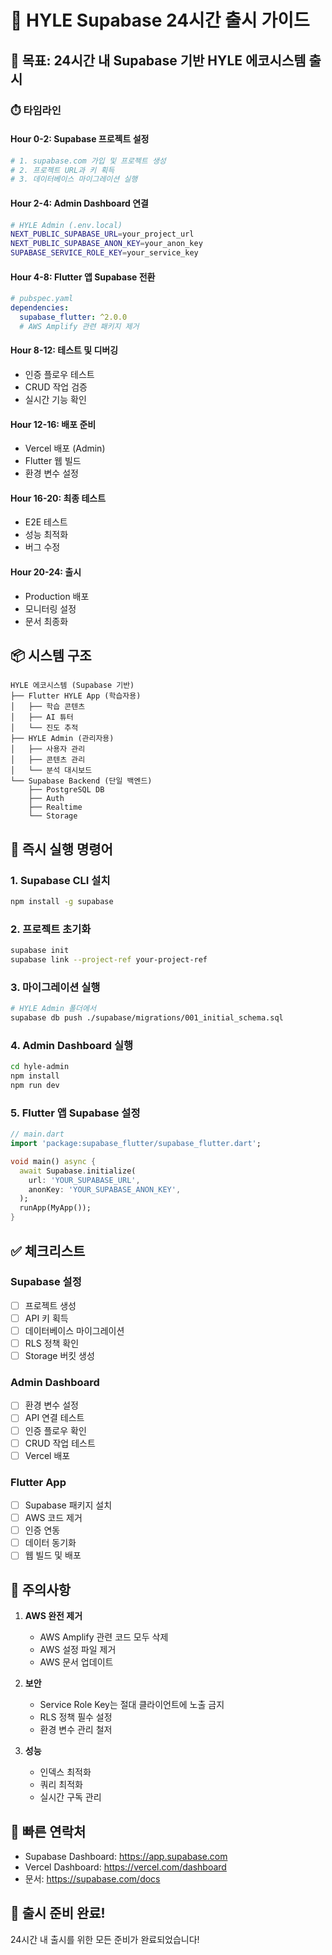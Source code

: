 # 🚀 HYLE Supabase 24시간 출시 가이드

## 🎯 목표: 24시간 내 Supabase 기반 HYLE 에코시스템 출시

### ⏱️ 타임라인

#### Hour 0-2: Supabase 프로젝트 설정
```bash
# 1. supabase.com 가입 및 프로젝트 생성
# 2. 프로젝트 URL과 키 획득
# 3. 데이터베이스 마이그레이션 실행
```

#### Hour 2-4: Admin Dashboard 연결
```bash
# HYLE Admin (.env.local)
NEXT_PUBLIC_SUPABASE_URL=your_project_url
NEXT_PUBLIC_SUPABASE_ANON_KEY=your_anon_key
SUPABASE_SERVICE_ROLE_KEY=your_service_key
```

#### Hour 4-8: Flutter 앱 Supabase 전환
```yaml
# pubspec.yaml
dependencies:
  supabase_flutter: ^2.0.0
  # AWS Amplify 관련 패키지 제거
```

#### Hour 8-12: 테스트 및 디버깅
- 인증 플로우 테스트
- CRUD 작업 검증
- 실시간 기능 확인

#### Hour 12-16: 배포 준비
- Vercel 배포 (Admin)
- Flutter 웹 빌드
- 환경 변수 설정

#### Hour 16-20: 최종 테스트
- E2E 테스트
- 성능 최적화
- 버그 수정

#### Hour 20-24: 출시
- Production 배포
- 모니터링 설정
- 문서 최종화

## 📦 시스템 구조

```
HYLE 에코시스템 (Supabase 기반)
├── Flutter HYLE App (학습자용)
│   ├── 학습 콘텐츠
│   ├── AI 튜터
│   └── 진도 추적
├── HYLE Admin (관리자용)
│   ├── 사용자 관리
│   ├── 콘텐츠 관리
│   └── 분석 대시보드
└── Supabase Backend (단일 백엔드)
    ├── PostgreSQL DB
    ├── Auth
    ├── Realtime
    └── Storage
```

## 🔧 즉시 실행 명령어

### 1. Supabase CLI 설치
```bash
npm install -g supabase
```

### 2. 프로젝트 초기화
```bash
supabase init
supabase link --project-ref your-project-ref
```

### 3. 마이그레이션 실행
```bash
# HYLE Admin 폴더에서
supabase db push ./supabase/migrations/001_initial_schema.sql
```

### 4. Admin Dashboard 실행
```bash
cd hyle-admin
npm install
npm run dev
```

### 5. Flutter 앱 Supabase 설정
```dart
// main.dart
import 'package:supabase_flutter/supabase_flutter.dart';

void main() async {
  await Supabase.initialize(
    url: 'YOUR_SUPABASE_URL',
    anonKey: 'YOUR_SUPABASE_ANON_KEY',
  );
  runApp(MyApp());
}
```

## ✅ 체크리스트

### Supabase 설정
- [ ] 프로젝트 생성
- [ ] API 키 획득
- [ ] 데이터베이스 마이그레이션
- [ ] RLS 정책 확인
- [ ] Storage 버킷 생성

### Admin Dashboard
- [ ] 환경 변수 설정
- [ ] API 연결 테스트
- [ ] 인증 플로우 확인
- [ ] CRUD 작업 테스트
- [ ] Vercel 배포

### Flutter App
- [ ] Supabase 패키지 설치
- [ ] AWS 코드 제거
- [ ] 인증 연동
- [ ] 데이터 동기화
- [ ] 웹 빌드 및 배포

## 🚨 주의사항

1. **AWS 완전 제거**
   - AWS Amplify 관련 코드 모두 삭제
   - AWS 설정 파일 제거
   - AWS 문서 업데이트

2. **보안**
   - Service Role Key는 절대 클라이언트에 노출 금지
   - RLS 정책 필수 설정
   - 환경 변수 관리 철저

3. **성능**
   - 인덱스 최적화
   - 쿼리 최적화
   - 실시간 구독 관리

## 📱 빠른 연락처

- Supabase Dashboard: https://app.supabase.com
- Vercel Dashboard: https://vercel.com/dashboard
- 문서: https://supabase.com/docs

## 🎉 출시 준비 완료!

24시간 내 출시를 위한 모든 준비가 완료되었습니다!